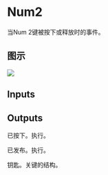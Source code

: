 # Num2

当Num 2键被按下或释放时的事件。

## 图示

![]($-20221218-19261414.png)

## Inputs

## Outputs

已按下。执行。

已发布。执行。

钥匙。关键的结构。
